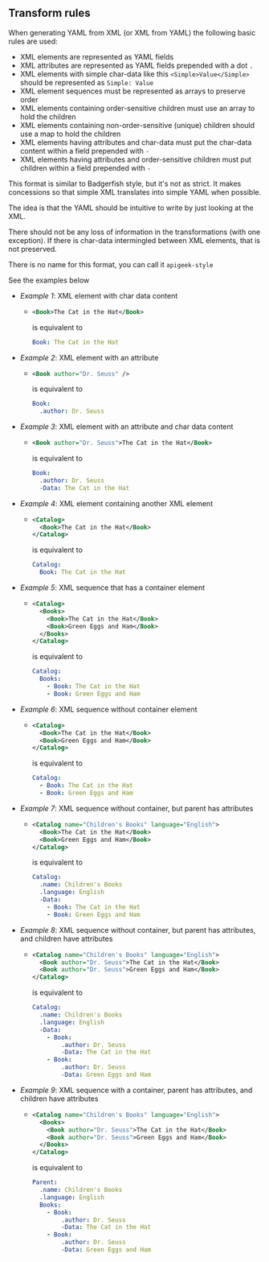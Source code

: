 <!--
  Copyright 2024 Google LLC

  Licensed under the Apache License, Version 2.0 (the "License");
  you may not use this file except in compliance with the License.
  You may obtain a copy of the License at

       http://www.apache.org/licenses/LICENSE-2.0

  Unless required by applicable law or agreed to in writing, software
  distributed under the License is distributed on an "AS IS" BASIS,
  WITHOUT WARRANTIES OR CONDITIONS OF ANY KIND, either express or implied.
  See the License for the specific language governing permissions and
  limitations under the License.
-->

## Transform rules

When generating YAML from XML (or XML from YAML) the following basic rules are used:

* XML elements are represented as YAML fields
* XML attributes are represented as YAML fields prepended with a dot `.`
* XML elements with simple char-data like this `<Simple>Value</Simple>` should be represented as `Simple: Value`
* XML element sequences must be represented as arrays to preserve order
* XML elements containing order-sensitive children must use an array to hold the children
* XML elements containing non-order-sensitive (unique) children should use a map to hold the children
* XML elements having attributes and char-data must put the char-data content within a field prepended with `-`
* XML elements having attributes and order-sensitive children must put children within a field prepended with `-`



This format is similar to Badgerfish style, but it's not as strict.
It makes concessions so that simple XML translates into simple YAML when possible.

The idea is that the YAML should be intuitive to write by just looking at the XML.

There should not be any loss of information in the transformations (with one exception).
If there is char-data intermingled between XML elements, that is not preserved.

There is no name for this format, you can call it `apigeek-style`


See the examples below

* *Example 1*: XML element with char data content
    * ```xml
      <Book>The Cat in the Hat</Book>
      ```
      is equivalent to
      ```yaml
      Book: The Cat in the Hat
      ```
* *Example 2*: XML element with an attribute
    * ```xml
      <Book author="Dr. Seuss" />
      ```
      is equivalent to
      ```yaml
      Book: 
        .author: Dr. Seuss
      ```      
* *Example 3*: XML element with an attribute and char data content
    * ```xml
      <Book author="Dr. Seuss">The Cat in the Hat</Book>
      ``` 
      is equivalent to
      ```yaml
      Book:
        .author: Dr. Seuss
        -Data: The Cat in the Hat
      ```      
* *Example 4*: XML element containing another XML element
    *  ```xml
       <Catalog>
         <Book>The Cat in the Hat</Book>
       </Catalog>
       ```
       is equivalent to
       ```yaml
       Catalog:
         Book: The Cat in the Hat
       ```

* *Example 5*: XML sequence that has a container element
    * ```xml
      <Catalog>
        <Books>
          <Book>The Cat in the Hat</Book>
          <Book>Green Eggs and Ham</Book>
        </Books>
      </Catalog>
      ```
      is equivalent to
      ```yaml
      Catalog:
        Books:
          - Book: The Cat in the Hat
          - Book: Green Eggs and Ham
      ```      
* *Example 6*: XML sequence without container element
    * ```xml
      <Catalog>
        <Book>The Cat in the Hat</Book>
        <Book>Green Eggs and Ham</Book>
      </Catalog>
      ```
      is equivalent to
      ```yaml
      Catalog:
        - Book: The Cat in the Hat
        - Book: Green Eggs and Ham
      ```
* *Example 7*: XML sequence without container, but parent has attributes
    * ```xml
      <Catalog name="Children's Books" language="English">
        <Book>The Cat in the Hat</Book>
        <Book>Green Eggs and Ham</Book>
      </Catalog>
      ``` 
      is equivalent to
      ```yaml
      Catalog:
        .name: Children's Books
        .language: English
        -Data:
          - Book: The Cat in the Hat
          - Book: Green Eggs and Ham
      ```
* *Example 8*: XML sequence without container, but parent has attributes, and children have attributes
    * ```xml
      <Catalog name="Children's Books" language="English">
        <Book author="Dr. Seuss">The Cat in the Hat</Book>
        <Book author="Dr. Seuss">Green Eggs and Ham</Book>
      </Catalog>
      ``` 
      is equivalent to
      ```yaml
      Catalog:
        .name: Children's Books
        .language: English
        -Data:
          - Book: 
              .author: Dr. Seuss
              -Data: The Cat in the Hat
          - Book:
              .author: Dr. Seuss
              -Data: Green Eggs and Ham
      ```

* *Example 9*: XML sequence with a container, parent has attributes, and children have attributes
    * ```xml
      <Catalog name="Children's Books" language="English">
        <Books>
          <Book author="Dr. Seuss">The Cat in the Hat</Book>
          <Book author="Dr. Seuss">Green Eggs and Ham</Book>
        </Books>
      </Catalog>
      ``` 
      is equivalent to
      ```yaml
      Parent:
        .name: Children's Books
        .language: English
        Books:
          - Book: 
              .author: Dr. Seuss
              -Data: The Cat in the Hat
          - Book:
              .author: Dr. Seuss
              -Data: Green Eggs and Ham
      ```      
